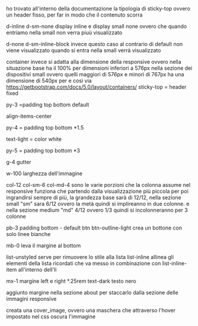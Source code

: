 ho trovato all'interno della documentazione la tipologia di sticky-top ovvero un header fisso, per far in modo che il contenuto scorra

d-inline d-sm-none 
display inline e display small none ovvero che quando entriamo nella small non verra piuù visualizzato

d-none d-sm-inline-block 
invece questo caso al contrario di default non viene visualizzato quando si entra nella small verrà visualizzato


container invece si adatta alla dimensione della responsive ovvero nella situazione base ha il 100% per dimensioni inferiori a 576px nella sezione dei dispositivi small ovvero quelli maggiori di 576px e minori di 767px ha una dimensione di 540px per e così via https://getbootstrap.com/docs/5.0/layout/containers/
sticky-top = header fixed

py-3 =padding top bottom default

align-items-center 

py-4 = padding top bottom *1.5

text-light = color white

py-5 = padding top bottom *3

g-4 gutter


w-100 larghezza dell'immagine

col-12 col-sm-6 col-md-4 sono le varie porzioni che la colonna assume nel responsive
funziona che partendo dalla visualizzazione più piccola per poi ingrandirsi sempre di più, la grandezza base sarà di 12/12, nella sezione small "sm" sara 6/12 ovvero la metà quindi si implireanno in due colonne. e nella sezione medium "md" 4/12 ovvero 1/3 quindi si incolonneranno per 3 colonne

pb-3 padding bottom - default
btn btn-outline-light
crea  un bottone con solo linee bianche 

mb-0 leva il margine al bottom 

list-unstyled serve per rimuovere lo stile alla lista
list-inline allinea gli elementi della lista 
    ricordati che va messo in combinazione con list-inline-item all'interno dell'li

mx-1 margine left e right *.25rem
text-dark testo nero


aggiunto margine nella sezione about per staccarlo dalla sezione delle immagini responsive

<!-------------------
HO INIZIATO I BONUS
-------------------->
creata una cover_image, ovvero una maschera che attraverso l'hover impostato nel css oscura l'immagine